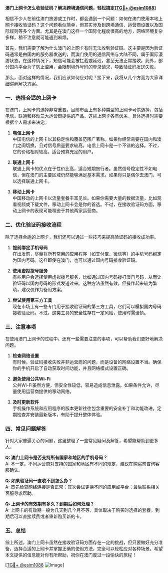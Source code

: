 **澳门上网卡怎么收验证码？解决跨境通信问题，轻松搞定[[TG💪+ @esim1088](https://t.me/s/esim1088)]**

相信不少人在前往澳门旅游或工作时，都会遇到一个问题：如何在澳门使用本地上网卡接收验证码？这个问题看似简单，但其实涉及到跨境通信、运营商设置以及国际规则等多个方面。尤其是在澳门这样一个国际化程度很高的地方，网络环境复杂多样，稍不注意就可能遇到麻烦。

首先，我们需要了解为什么澳门的上网卡有时无法收到验证码。这主要是因为验证码通常是由国内的服务器发送的，而澳门使用的通信网络与大陆不同，属于国际漫游状态。在这种情况下，短信可能会被拦截或延迟，甚至无法正常接收。此外，部分国内平台为了防止滥用，会限制境外号码的登录请求，导致验证码发送失败。

那么，面对这样的情况，我们应该如何应对呢？接下来，我将从几个方面为大家详细讲解解决方案。

### 一、选择合适的上网卡

在澳门，上网卡的选择非常重要。目前市面上有多种类型的上网卡可供选择，包括电信、联通和移动三大运营商提供的产品。这些上网卡各有优劣，具体选择时需要根据个人需求来决定。

1. **电信上网卡**  
   中国电信的上网卡以其稳定性和覆盖范围广著称。如果你经常需要在国内和澳门之间切换，且对信号质量要求较高，电信上网卡是一个不错的选择。不过，它的价格相对较高，适合预算充足的用户。

2. **联通上网卡**  
   联通上网卡的优点在于性价比高，适合短期旅行者。虽然信号稳定性不如电信，但在澳门的主要区域仍然能够满足基本需求。如果你只是偶尔去澳门，可以选择联通上网卡。

3. **移动上网卡**  
   中国移动的上网卡以流量套餐丰富见长。如果你需要大量的数据流量，比如观看视频或下载文件，移动上网卡会是你的首选。不过，在接收验证码方面，移动上网卡的表现可能稍逊于其他两家运营商。

### 二、优化验证码接收流程

除了选择合适的上网卡，我们还可以通过一些技巧来提高验证码的接收成功率。

1. **提前绑定手机号码**  
   在出发前，尽量将所有常用的应用程序（如支付宝、微信等）的手机号码绑定为国内号码。这样即使在澳门，也可以通过国内号码接收验证码。

2. **使用虚拟拨号服务**  
   有些用户会选择使用虚拟拨号服务，比如通过国内号码拨打澳门号码，从而让验证码以国内号码的形式发送过来。这种方法虽然有效，但操作起来较为繁琐，建议仅作为备用方案。

3. **尝试使用第三方工具**  
   现在市场上有一些专门用于接收验证码的第三方工具，它们可以模拟国内号码接收验证码。不过，这类工具的安全性存在一定风险，使用时需谨慎。

### 三、注意事项

在使用澳门上网卡的过程中，还有一些需要注意的事项，可以帮助我们更好地解决问题。

1. **检查网络设置**  
   有时候，验证码接收失败并非运营商的问题，而是设备的网络设置不当。确保你的手机开启了自动获取时间功能，并且网络模式设置正确。

2. **避免使用公共Wi-Fi**  
   公共Wi-Fi虽然方便，但安全性较低，容易造成信息泄露。如果条件允许，尽量使用运营商提供的移动网络。

3. **及时更新软件**  
   手机操作系统和应用程序的版本更新往往包含重要的安全补丁和功能改进。定期检查并安装最新版本，有助于提升整体体验。

### 四、常见问题解答

针对大家普遍关心的问题，这里整理了一些常见疑问及解答，希望能帮助到更多人。

**Q: 澳门上网卡是否支持所有国家和地区的手机号码？**  
A: 不一定。不同运营商对支持的国家和地区有不同的规定，建议在购买前咨询客服确认。

**Q: 如果验证码一直收不到怎么办？**  
A: 首先检查网络连接是否正常；其次尝试更换不同的应用或平台；最后联系相关客服寻求帮助。

**Q: 上网卡的有效期有多久？到期后如何处理？**  
A: 上网卡的有效期一般为几天到几个月不等，具体取决于购买时选择的套餐。到期后可以直接续费或者重新购买新的卡。

### 五、总结

综上所述，澳门上网卡虽然在接收验证码方面存在一定的挑战，但只要做好充分准备，选择合适的上网卡并掌握正确的使用方法，完全可以轻松应对各种场景。希望本文提供的信息能对你有所帮助，祝你在澳门度过一段愉快的旅程！

[[TG💪+ @esim1088](https://t.me/s/esim1088) ![Image](https://i.postimg.cc/4NQfJmqS/Snipaste-2025-05-13-00-14-12.png)]